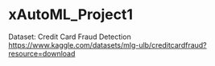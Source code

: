 # xAutoML_Project1

Dataset: Credit Card Fraud Detection
https://www.kaggle.com/datasets/mlg-ulb/creditcardfraud?resource=download
